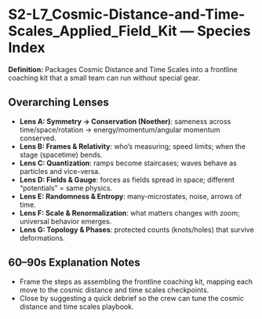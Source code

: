 # S2-L7_Cosmic-Distance-and-Time-Scales_Applied_Field_Kit — Species Index
**Definition:** Packages Cosmic Distance and Time Scales into a frontline coaching kit that a small team can run without special gear.
## Overarching Lenses

- **Lens A: Symmetry -> Conservation (Noether)**: sameness across time/space/rotation → energy/momentum/angular momentum conserved.
- **Lens B: Frames & Relativity**: who’s measuring; speed limits; when the stage (spacetime) bends.
- **Lens C: Quantization**: ramps become staircases; waves behave as particles and vice-versa.
- **Lens D: Fields & Gauge**: forces as fields spread in space; different “potentials” = same physics.
- **Lens E: Randomness & Entropy**: many-microstates, noise, arrows of time.
- **Lens F: Scale & Renormalization**: what matters changes with zoom; universal behavior emerges.
- **Lens G: Topology & Phases**: protected counts (knots/holes) that survive deformations.

## 60–90s Explanation Notes
- Frame the steps as assembling the frontline coaching kit, mapping each move to the cosmic distance and time scales checkpoints.
- Close by suggesting a quick debrief so the crew can tune the cosmic distance and time scales playbook.
